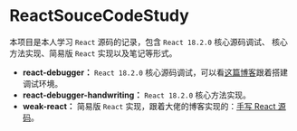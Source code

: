 # ReactSouceCodeStudy

本项目是本人学习 `React` 源码的记录，包含 `React 18.2.0` 核心源码调试、 核心方法实现、简易版 `React` 实现以及笔记等形式。

- **react-debugger：** `React 18.2.0` 核心源码调试，可以看[这篇博客](https://juejin.cn/post/7419907933255876627)跟着搭建调试环境。
- **react-debugger-handwriting：** `React 18.2.0` 核心方法实现。
- **weak-react：** 简易版 `React` 实现，跟着大佬的博客实现的：[手写 React 源码](https://2xiao.github.io/leetcode-js/react)。
